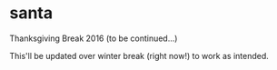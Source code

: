 # santa

Thanksgiving Break 2016 (to be continued...)

This'll be updated over winter break (right now!) to work as intended.
